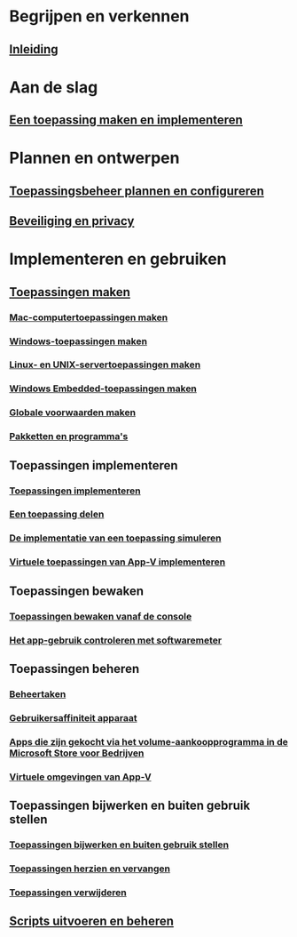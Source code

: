 # Begrijpen en verkennen
## [Inleiding](understand/introduction-to-application-management.md)

# Aan de slag
## [Een toepassing maken en implementeren](get-started/create-and-deploy-an-application.md)

# Plannen en ontwerpen
## [Toepassingsbeheer plannen en configureren](plan-design/plan-for-and-configure-application-management.md)
## [Beveiliging en privacy](plan-design/security-and-privacy-for-application-management.md)

# Implementeren en gebruiken

## [Toepassingen maken](deploy-use/create-applications.md)
### [Mac-computertoepassingen maken](get-started/creating-mac-computer-applications.md)
### [Windows-toepassingen maken](get-started/creating-windows-applications.md)
### [Linux- en UNIX-servertoepassingen maken](get-started/creating-linux-and-unix-server-applications.md)
### [Windows Embedded-toepassingen maken](get-started/creating-windows-embedded-applications.md)
### [Globale voorwaarden maken](deploy-use/create-global-conditions.md)
### [Pakketten en programma's](deploy-use/packages-and-programs.md)

## Toepassingen implementeren
### [Toepassingen implementeren](deploy-use/deploy-applications.md)
### [Een toepassing delen](deploy-use/share-applications.md)
### [De implementatie van een toepassing simuleren](deploy-use/simulate-application-deployments.md)
### [Virtuele toepassingen van App-V implementeren](get-started/deploying-app-v-virtual-applications.md)

## Toepassingen bewaken
### [Toepassingen bewaken vanaf de console](deploy-use/monitor-applications-from-the-console.md)
### [Het app-gebruik controleren met softwaremeter](deploy-use/monitor-app-usage-with-software-metering.md)

## Toepassingen beheren
### [Beheertaken](deploy-use/management-tasks-applications.md)
### [Gebruikersaffiniteit apparaat](deploy-use/link-users-and-devices-with-user-device-affinity.md)
### [Apps die zijn gekocht via het volume-aankoopprogramma in de Microsoft Store voor Bedrijven](deploy-use/manage-apps-from-the-windows-store-for-business.md)
### [Virtuele omgevingen van App-V](deploy-use/create-app-v-virtual-environments.md)

## Toepassingen bijwerken en buiten gebruik stellen
### [Toepassingen bijwerken en buiten gebruik stellen](deploy-use/update-and-retire-applications.md)
### [Toepassingen herzien en vervangen](deploy-use/revise-and-supersede-applications.md)
### [Toepassingen verwijderen](deploy-use/uninstall-applications.md)

## [Scripts uitvoeren en beheren](deploy-use/create-deploy-scripts.md)
